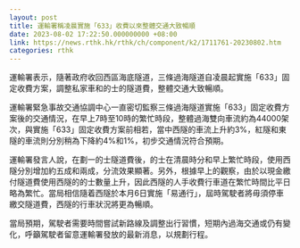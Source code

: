```yaml
---
layout: post
title: 運輸署稱凌晨實施「633」收費以來整體交通大致暢順
date: 2023-08-02 17:22:50.000000000 +08:00
link: https://news.rthk.hk/rthk/ch/component/k2/1711761-20230802.htm
categories: rthk
---
```


運輸署表示，隨著政府收回西區海底隧道，三條過海隧道自凌晨起實施「633」固定收費方案，調整私家車和的士的隧道費，整體交通大致暢順。

運輸署緊急事故交通協調中心一直密切監察三條過海隧道實施「633」固定收費方案後的交通情況，在早上7時至10時的繁忙時段，整體過海雙向車流約為44000架次，與實施「633」固定收費方案前相若，當中西隧的車流上升約3%，紅隧和東隧的車流則分別稍為下降約4%和1%，初步交通情況符合預期。
 
運輸署發言人說，在劃一的士隧道費後，的士在清晨時分和早上繁忙時段，使用西隧分別增加約五成和兩成，分流效果顯著。另外，根據早上的觀察，由於以現金繳付隧道費使用西隧的的士數量上升，因此西隧的人手收費行車道在繁忙時間比平日略為繁忙。當局相信隨着西隧於本月6日實施「易通行」，屆時駕駛者將毋須停車繳交隧道費，西隧的行車狀況將更為暢順。
 
當局預期，駕駛者需要時間嘗試新路線及調整出行習慣，短期內過海交通或仍有變化，呼籲駕駛者留意運輸署發放的最新消息，以規劃行程。

